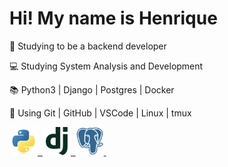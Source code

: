 # Hi! My name is Henrique


👾 Studying to be a backend developer

💻 Studying System Analysis and Development

📚  Python3 | Django | Postgres | Docker

🧰  Using Git | GitHub | VSCode | Linux | tmux

<div>
<a href = "https://github.com/HenriqueStocco">
  <img src="https://raw.githubusercontent.com/devicons/devicon/master/icons/python/python-original.svg"
  alt="Python" width="45" height="45"/>&nbsp;
   </a>
  
<a href = "https://github.com/HenriqueStocco">
  <img src="https://raw.githubusercontent.com/devicons/devicon/master/icons/django/django-plain.svg"
  title="Django" alt="Django" width="45" height="45"/>&nbsp;
   </a>
  
   <a href = "https://github.com/HenriqueStocco">
  <img src="https://raw.githubusercontent.com/devicons/devicon/master/icons/postgresql/postgresql-plain.svg"
  alt="Postgres" width="45" height="45"/>&nbsp;
   </a>
</div>

